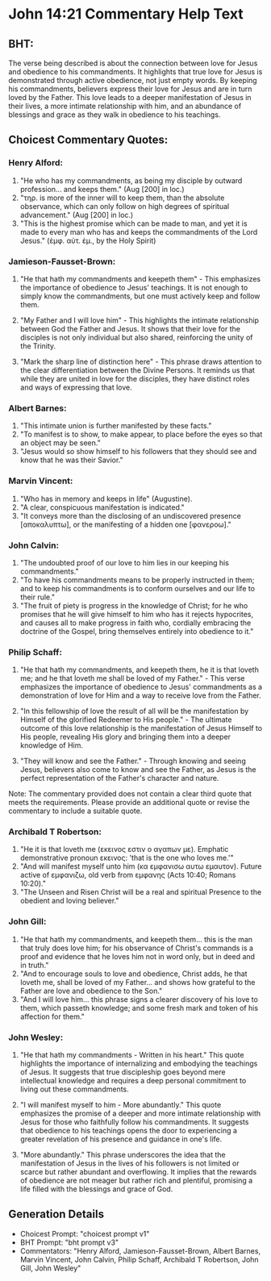 # John 14:21 Commentary Help Text

## BHT:
The verse being described is about the connection between love for Jesus and obedience to his commandments. It highlights that true love for Jesus is demonstrated through active obedience, not just empty words. By keeping his commandments, believers express their love for Jesus and are in turn loved by the Father. This love leads to a deeper manifestation of Jesus in their lives, a more intimate relationship with him, and an abundance of blessings and grace as they walk in obedience to his teachings.

## Choicest Commentary Quotes:
### Henry Alford:
1. "He who has my commandments, as being my disciple by outward profession... and keeps them." (Aug [200] in loc.)
2. "τηρ. is more of the inner will to keep them, than the absolute observance, which can only follow on high degrees of spiritual advancement." (Aug [200] in loc.)
3. "This is the highest promise which can be made to man, and yet it is made to every man who has and keeps the commandments of the Lord Jesus." (ἐμφ. αὐτ. ἐμ., by the Holy Spirit)

### Jamieson-Fausset-Brown:
1. "He that hath my commandments and keepeth them" - This emphasizes the importance of obedience to Jesus' teachings. It is not enough to simply know the commandments, but one must actively keep and follow them.

2. "My Father and I will love him" - This highlights the intimate relationship between God the Father and Jesus. It shows that their love for the disciples is not only individual but also shared, reinforcing the unity of the Trinity.

3. "Mark the sharp line of distinction here" - This phrase draws attention to the clear differentiation between the Divine Persons. It reminds us that while they are united in love for the disciples, they have distinct roles and ways of expressing that love.

### Albert Barnes:
1. "This intimate union is further manifested by these facts."
2. "To manifest is to show, to make appear, to place before the eyes so that an object may be seen."
3. "Jesus would so show himself to his followers that they should see and know that he was their Savior."

### Marvin Vincent:
1. "Who has in memory and keeps in life" (Augustine).
2. "A clear, conspicuous manifestation is indicated."
3. "It conveys more than the disclosing of an undiscovered presence [αποκαλυπτω], or the manifesting of a hidden one [φανεροω]."

### John Calvin:
1. "The undoubted proof of our love to him lies in our keeping his commandments."
2. "To have his commandments means to be properly instructed in them; and to keep his commandments is to conform ourselves and our life to their rule."
3. "The fruit of piety is progress in the knowledge of Christ; for he who promises that he will give himself to him who has it rejects hypocrites, and causes all to make progress in faith who, cordially embracing the doctrine of the Gospel, bring themselves entirely into obedience to it."

### Philip Schaff:
1. "He that hath my commandments, and keepeth them, he it is that loveth me; and he that loveth me shall be loved of my Father." - This verse emphasizes the importance of obedience to Jesus' commandments as a demonstration of love for Him and a way to receive love from the Father.

2. "In this fellowship of love the result of all will be the manifestation by Himself of the glorified Redeemer to His people." - The ultimate outcome of this love relationship is the manifestation of Jesus Himself to His people, revealing His glory and bringing them into a deeper knowledge of Him.

3. "They will know and see the Father." - Through knowing and seeing Jesus, believers also come to know and see the Father, as Jesus is the perfect representation of the Father's character and nature.

Note: The commentary provided does not contain a clear third quote that meets the requirements. Please provide an additional quote or revise the commentary to include a suitable quote.

### Archibald T Robertson:
1. "He it is that loveth me (εκεινος εστιν ο αγαπων με). Emphatic demonstrative pronoun εκεινος: 'that is the one who loves me.'" 
2. "And will manifest myself unto him (κα εμφανισω αυτω εμαυτον). Future active of εμφανιζω, old verb from εμφανης (Acts 10:40; Romans 10:20)." 
3. "The Unseen and Risen Christ will be a real and spiritual Presence to the obedient and loving believer."

### John Gill:
1. "He that hath my commandments, and keepeth them... this is the man that truly does love him; for his observance of Christ's commands is a proof and evidence that he loves him not in word only, but in deed and in truth."
2. "And to encourage souls to love and obedience, Christ adds, he that loveth me, shall be loved of my Father... and shows how grateful to the Father are love and obedience to the Son."
3. "And I will love him... this phrase signs a clearer discovery of his love to them, which passeth knowledge; and some fresh mark and token of his affection for them."

### John Wesley:
1. "He that hath my commandments - Written in his heart." This quote highlights the importance of internalizing and embodying the teachings of Jesus. It suggests that true discipleship goes beyond mere intellectual knowledge and requires a deep personal commitment to living out these commandments.

2. "I will manifest myself to him - More abundantly." This quote emphasizes the promise of a deeper and more intimate relationship with Jesus for those who faithfully follow his commandments. It suggests that obedience to his teachings opens the door to experiencing a greater revelation of his presence and guidance in one's life.

3. "More abundantly." This phrase underscores the idea that the manifestation of Jesus in the lives of his followers is not limited or scarce but rather abundant and overflowing. It implies that the rewards of obedience are not meager but rather rich and plentiful, promising a life filled with the blessings and grace of God.


## Generation Details
- Choicest Prompt: "choicest prompt v1"
- BHT Prompt: "bht prompt v3"
- Commentators: "Henry Alford, Jamieson-Fausset-Brown, Albert Barnes, Marvin Vincent, John Calvin, Philip Schaff, Archibald T Robertson, John Gill, John Wesley"
